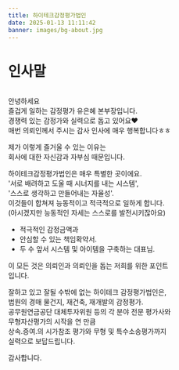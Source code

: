 ```yaml
---
title: 하이테크감정평가법인
date: 2025-01-13 11:11:42
banner: images/bg-about.jpg
---
```


# 인사말

<style>
  #on-your-side {
    display: block;
  }
  @media (min-width: 768px) {
    #on-your-side {
      display: grid;
      grid-template-columns: 2fr 1fr;
    }
  }
  #on-your-side figure {
    margin: 0;
  }
  #on-your-side figure img {
    vertical-align: bottom;
  }
</style>

<div id="on-your-side">
  <div class="col">
    <p>
      안녕하세요<br>
      즐겁게 일하는 감정평가 유은혜 본부장입니다.<br>
      경쟁력 있는 감정가와 실력으로 돕고 있어요❤️<br>
      매번 의뢰인께서 주시는 감사 인사에 매우 행복합니다ㅎㅎ
    </p>
    <p>
      제가 이렇게 즐거울 수 있는 이유는<br>
      회사에 대한 자신감과 자부심 때문입니다.
    </p>
    <p>
      하이테크감정평가법인은 매우 특별한 곳이에요.<br>
      '서로 배려하고 도울 때 시너지를 내는 시스템',<br>
      '스스로 생각하고 만들어내는 자율성'.<br>
      이것들이 합쳐져 능동적이고 적극적으로 일하게 합니다.<br>
      (아시겠지만 능동적인 자세는 스스로를 발전시키잖아요)
    </p>
    <ul>
      <li>적극적인 감정금액과</li>
      <li>안심할 수 있는 책임확약서.</li>
      <li>두 수 앞서 시스템 및 아이템을 구축하는 대표님.</li>
    </ul>
    <p>이 모든 것은 의뢰인과 의뢰인을 돕는 저희를 위한 포인트입니다.</p>
    <p>
      잘하고 있고 잘될 수밖에 없는 하이테크 감정평가법인은,<br>
      법원의 경매 물건지, 재건축, 재개발의 감정평가.<br>
      공무원연금공단 대체투자위원 등의 각 분야 전문 평가사와 무형자산평가의 시작을 연 만큼<br>
      상속.증여.의 시가참조 평가와 무형 및 특수소송평가까지 실력으로 보답드립니다.
    </p>
    <p>
      감사합니다.
    </p>
  </div>
  <div class="col">
    <figure>
      <img src="/images/fig-hero-secondary.png" alt="">
    </figure>
  </div>
</div>
